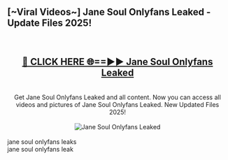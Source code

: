<h2>[~Viral Videos~] Jane Soul Onlyfans Leaked - Update Files 2025!</h2>
<br>
<div align="center">
<h2><a href="https://betterlinks.top/A2PfLJ" rel="nofollow">🔴 CLICK HERE 🌐==►► Jane Soul Onlyfans Leaked</a></h2>
<br>
Get Jane Soul Onlyfans Leaked and all content. Now you can access all videos and pictures of Jane Soul Onlyfans Leaked. New Updated Files 2025!
<br>
<br>
<a href="https://betterlinks.top/A2PfLJ" rel="nofollow" data-target="animated-image.originalLink"><img src="https://i.ibb.co.com/WyWwxjT/player-gif2.gif" alt="Jane Soul Onlyfans Leaked" style="max-width: 100%; display: inline-block;" data-target="animated-image.originalImage"></a>
</div>
<br>
jane soul onlyfans leaks<br>
jane soul onlyfans leak